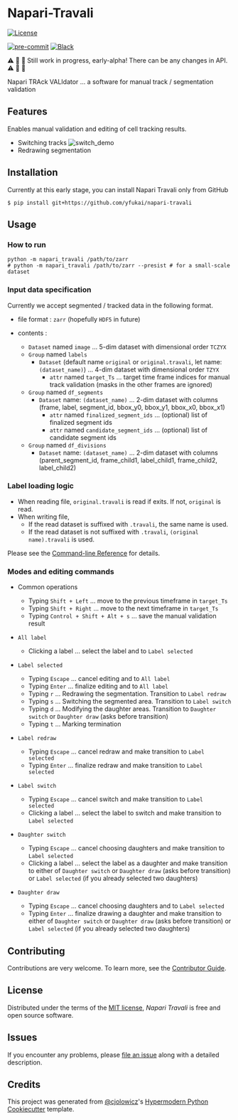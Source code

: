 # Napari-Travali

<!--
[![PyPI](https://img.shields.io/pypi/v/napari-travali.svg)](https://pypi.org/project/napari-travali/)
[![Status](https://img.shields.io/pypi/status/napari-travali.svg)](https://pypi.org/project/napari-travali/)
[![Python Version](https://img.shields.io/pypi/pyversions/napari-travali)](https://pypi.org/project/napari-travali)
-->

[![License](https://img.shields.io/pypi/l/napari-travali)](https://opensource.org/licenses/MIT)

<!--
[![Read the documentation at
<https://napari-travali.readthedocs.io/>](https://img.shields.io/readthedocs/napari-travali/latest.svg?label=Read%20the%20Docs)](https://napari-travali.readthedocs.io/)
[![Tests](https://github.com/yfukai/napari-travali/workflows/Tests/badge.svg)](https://github.com/yfukai/napari-travali/actions?workflow=Tests)
[![Codecov](https://codecov.io/gh/yfukai/napari-travali/branch/main/graph/badge.svg)](https://codecov.io/gh/yfukai/napari-travali)
-->

[![pre-commit](https://img.shields.io/badge/pre--commit-enabled-brightgreen?logo=pre-commit&logoColor=white)](https://github.com/pre-commit/pre-commit)
[![Black](https://img.shields.io/badge/code%20style-black-000000.svg)](https://github.com/psf/black)

:warning: :construction: :construction_worker: Still work in progress, early-alpha! There can be any changes in API. :warning: :construction: :construction_worker:

Napari TRAck VALIdator ... a software for manual track / segmentation validation

## Features

Enables manual validation and editing of cell tracking results.

- Switching tracks
  ![switch_demo](screen_casts/napari-switch-example.gif)
- Redrawing segmentation

## Installation

Currently at this early stage, you can install Napari Travali only from
GitHub

```console
$ pip install git+https://github.com/yfukai/napari-travali
```

## Usage

### How to run

```console
python -m napari_travali /path/to/zarr
# python -m napari_travali /path/to/zarr --presist # for a small-scale dataset
```

### Input data specification

Currently we accept segmented / tracked data in the following
format.

- file format : `zarr` (hopefully `HDF5` in future)

- contents :
  - `Dataset` named `image` ... 5-dim dataset with dimensional order `TCZYX`
  - `Group` named `labels`
    - `Dataset` (default name `original` or `original.travali`, let name: `(dataset_name)`)
      ... 4-dim dataset with dimensional order `TZYX`
      - `attr` named `target_Ts` ... target time frame indices for manual track validation (masks in the other frames are ignored)
  - `Group` named `df_segments`
    - `Dataset` name: `(dataset_name)`
      ... 2-dim dataset with columns (frame, label, segment_id, bbox_y0, bbox_y1, bbox_x0, bbox_x1)
      - `attr` named `finalized_segment_ids` ... (optional) list of finalized segment ids
      - `attr` named `candidate_segment_ids` ... (optional) list of candidate segment ids
  - `Group` named `df_divisions`
    - `Dataset` name: `(dataset_name)`
      ... 2-dim dataset with columns (parent_segment_id, frame_child1, label_child1, frame_child2, label_child2)

### Label loading logic

- When reading file, `original.travali` is read if exits. If not, `original` is read.
- When writing file,
  - If the read dataset is suffixed with `.travali`, the same name is used.
  - If the read dataset is not suffixed with `.travali`, `(original name).travali` is used.

Please see the [Command-line
Reference](https://napari-travali.readthedocs.io/en/latest/usage.html)
for details.

### Modes and editing commands

- Common operations

  - Typing `Shift + Left` ... move to the previous timeframe in `target_Ts`
  - Typing `Shift + Right` ... move to the next timeframe in `target_Ts`
  - Typing `Control + Shift + Alt + s` ... save the manual validation result

- `All label`
  - Clicking a label ... select the label and to `Label selected`
- `Label selected`
  - Typing `Escape` ... cancel editing and to `All label`
  - Typing `Enter` ... finalize editing and to `All label`
  - Typing `r` ... Redrawing the segmentation. Transition to `Label redraw`
  - Typing `s` ... Switching the segmented area. Transition to `Label switch`
  - Typing `d` ... Modifying the daughter areas. Transition to `Daughter switch` or `Daughter draw` (asks before transition)
  - Typing `t` ... Marking termination
- `Label redraw`
  - Typing `Escape` ... cancel redraw and make transition to `Label selected`
  - Typing `Enter` ... finalize redraw and make transition to `Label selected`
- `Label switch`
  - Typing `Escape` ... cancel switch and make transition to `Label selected`
  - Clicking a label ... select the label to switch and make transition to `Label selected`
- `Daughter switch`
  - Typing `Escape` ... cancel choosing daughters and make transition to `Label selected`
  - Clicking a label ... select the label as a daughter and make transition to either of `Daughter switch` or `Daughter draw` (asks before transition) or `Label selected` (if you already selected two daughters)
- `Daughter draw`
  - Typing `Escape` ... cancel choosing daughters and to `Label selected`
  - Typing `Enter` ... finalize drawing a daughter and make transition to either of `Daughter switch` or `Daughter draw` (asks before transition) or `Label selected` (if you already selected two daughters)

## Contributing

Contributions are very welcome. To learn more, see the [Contributor
Guide](CONTRIBUTING.rst).

## License

Distributed under the terms of the [MIT
license](https://opensource.org/licenses/MIT), _Napari Travali_ is free
and open source software.

## Issues

If you encounter any problems, please [file an
issue](https://github.com/yfukai/napari-travali/issues) along with a
detailed description.

## Credits

This project was generated from
[\@cjolowicz](https://github.com/cjolowicz)\'s [Hypermodern Python
Cookiecutter](https://github.com/cjolowicz/cookiecutter-hypermodern-python)
template.
